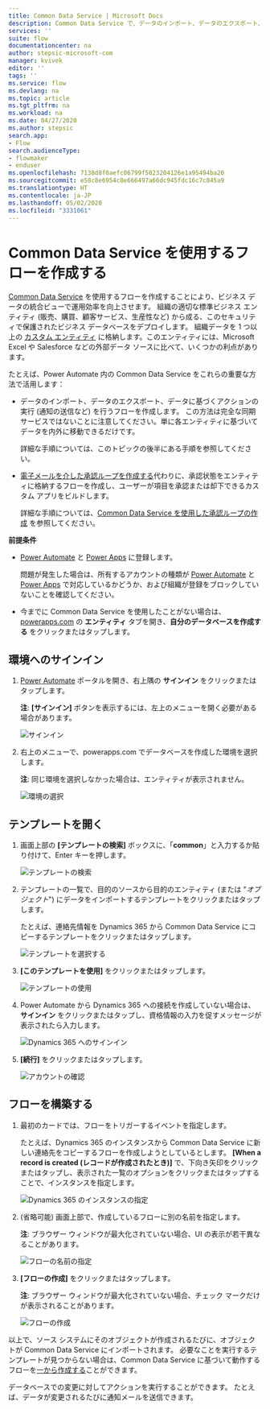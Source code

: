 ```yaml
---
title: Common Data Service | Microsoft Docs
description: Common Data Service で、データのインポート、データのエクスポート、または承認を行うフローを作成します。
services: ''
suite: flow
documentationcenter: na
author: stepsic-microsoft-com
manager: kvivek
editor: ''
tags: ''
ms.service: flow
ms.devlang: na
ms.topic: article
ms.tgt_pltfrm: na
ms.workload: na
ms.date: 04/27/2020
ms.author: stepsic
search.app:
- Flow
search.audienceType:
- flowmaker
- enduser
ms.openlocfilehash: 7138d8f0aefc06799f5023204126e1a95494ba20
ms.sourcegitcommit: e58c8e6954c8e666497a66dc945fdc16c7c845a9
ms.translationtype: HT
ms.contentlocale: ja-JP
ms.lasthandoff: 05/02/2020
ms.locfileid: "3331061"
---
```

# <a name="create-a-flow-that-uses-common-data-service"></a>Common Data Service を使用するフローを作成する

[Common Data Service](https://powerapps.microsoft.com/tutorials/data-platform-intro/) を使用するフローを作成することにより、ビジネス データの統合ビューで運用効率を向上させます。 組織の適切な標準ビジネス エンティティ (販売、購買、顧客サービス、生産性など) から成る、このセキュリティで保護されたビジネス データベースをデプロイします。 組織データを 1 つ以上の [カスタム エンティティ](https://powerapps.microsoft.com/tutorials/data-platform-create-entity/) に格納します。このエンティティには、Microsoft Excel や Salesforce などの外部データ ソースに比べて、いくつかの利点があります。

たとえば、Power Automate 内の Common Data Service をこれらの重要な方法で活用します：

* データのインポート、データのエクスポート、データに基づくアクションの実行 (通知の送信など) を行うフローを作成します。 この方法は完全な同期サービスではないことに注意してください。単に各エンティティに基づいてデータを内外に移動できるだけです。
  
    詳細な手順については、このトピックの後半にある手順を参照してください。
* [電子メールを介した承認ループを作成する](wait-for-approvals.md)代わりに、承認状態をエンティティに格納するフローを作成し、ユーザーが項目を承認または却下できるカスタム アプリをビルドします。
  
    詳細な手順については、[Common Data Service を使用した承認ループの作成](common-data-model-approve.md) を参照してください。

**前提条件**

* [Power Automate](https://flow.microsoft.com) と [Power Apps](https://make.powerapps.com) に登録します。
  
    問題が発生した場合は、所有するアカウントの種類が [Power Automate](sign-up-sign-in.md)  と [Power Apps](https://powerapps.microsoft.com/tutorials/signup-for-powerapps/) で対応しているかどうか、および組織が登録をブロックしていないことを確認してください。
* 今までに Common Data Service を使用したことがない場合は、 [powerapps.com](https://web.powerapps.com/#/entities) の **エンティティ** タブを開き、**自分のデータベースを作成する** をクリックまたはタップします。

## <a name="sign-in-to-your-environment"></a>環境へのサインイン
1. [Power Automate](https://flow.microsoft.com) ポータルを開き、右上隅の **サインイン** をクリックまたはタップします。
   
    **注**: **[サインイン]** ボタンを表示するには、左上のメニューを開く必要がある場合があります。
   
    ![サインイン](./media/common-data-model-intro/signin-flow.png)
2. 右上のメニューで、powerapps.com でデータベースを作成した環境を選択します。
   
    **注**: 同じ環境を選択しなかった場合は、エンティティが表示されません。
   
    ![環境の選択](./media/common-data-model-intro/select-environment.png)

## <a name="open-a-template"></a>テンプレートを開く
1. 画面上部の **[テンプレートの検索]** ボックスに、「**common**」と入力するか貼り付けて、Enter キーを押します。
   
    ![テンプレートの検索](./media/common-data-model-intro/template-search.png)
2. テンプレートの一覧で、目的のソースから目的のエンティティ (または "*オブジェクト*") にデータをインポートするテンプレートをクリックまたはタップします。
   
    たとえば、連絡先情報を Dynamics 365 から Common Data Service にコピーするテンプレートをクリックまたはタップします。
   
    ![テンプレートを選択する](./media/common-data-model-intro/choose-template.png)
3. **[このテンプレートを使用]** をクリックまたはタップします。
   
    ![テンプレートの使用](./media/common-data-model-intro/use-template.png)
4. Power Automate から Dynamics 365 への接続を作成していない場合は、 **サインイン** をクリックまたはタップし、資格情報の入力を促すメッセージが表示されたら入力します。
   
    ![Dynamics 365 へのサインイン](./media/common-data-model-intro/dynamics-signin.png)
5. **[続行]** をクリックまたはタップします。
   
    ![アカウントの確認](./media/common-data-model-intro/confirm-accounts.png)

## <a name="build-your-flow"></a>フローを構築する
1. 最初のカードでは、フローをトリガーするイベントを指定します。
   
    たとえば、Dynamics 365 のインスタンスから Common Data Service に新しい連絡先をコピーするフローを作成しようとしているとします。 **[When a record is created (レコードが作成されたとき)]** で、下向き矢印をクリックまたはタップし、表示された一覧のオプションをクリックまたはタップすることで、インスタンスを指定します。
   
    ![Dynamics 365 のインスタンスの指定](./media/common-data-model-intro/specify-instance.png)
2. (省略可能) 画面上部で、作成しているフローに別の名前を指定します。
   
    **注**: ブラウザー ウィンドウが最大化されていない場合、UI の表示が若干異なることがあります。
   
    ![フローの名前の指定](./media/common-data-model-intro/name-flow.png)
3. **[フローの作成]** をクリックまたはタップします。
   
    **注**: ブラウザー ウィンドウが最大化されていない場合、チェック マークだけが表示されることがあります。
   
    ![フローの作成](./media/common-data-model-intro/create-flow.png)

以上で、ソース システムにそのオブジェクトが作成されるたびに、オブジェクトが Common Data Service にインポートされます。 必要なことを実行するテンプレートが見つからない場合は、Common Data Service に基づいて動作するフローを[一から作成する](get-started-logic-flow.md)ことができます。

データベースでの変更に対してアクションを実行することができます。 たとえば、データが変更されるたびに通知メールを送信できます。

